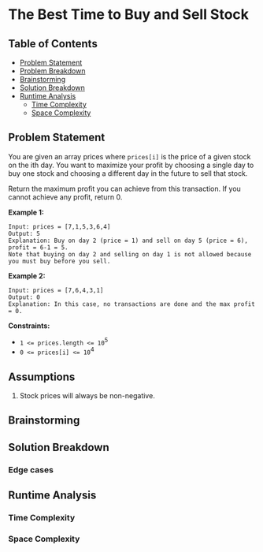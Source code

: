 # The Best Time to Buy and Sell Stock

## Table of Contents

- [Problem Statement](#problem-statement)
- [Problem Breakdown](#problem-breakdown)
- [Brainstorming](#brainstorming)
- [Solution Breakdown](#solution-breakdown)
- [Runtime Analysis](#runtime-analysis)
    - [Time Complexity](#time-complexity)
    - [Space Complexity](#space-complexity)

## Problem Statement

You are given an array prices where `prices[i]` is the price of a given stock on the ith day. You want to maximize your
profit by choosing a single day to buy one stock and choosing a different day in the future to sell that stock.

Return the maximum profit you can achieve from this transaction. If you cannot achieve any profit, return 0.

<strong>Example 1:</strong>

```
Input: prices = [7,1,5,3,6,4]
Output: 5
Explanation: Buy on day 2 (price = 1) and sell on day 5 (price = 6), profit = 6-1 = 5.
Note that buying on day 2 and selling on day 1 is not allowed because you must buy before you sell.
```

<strong>Example 2:</strong>

```
Input: prices = [7,6,4,3,1]
Output: 0
Explanation: In this case, no transactions are done and the max profit = 0.
```

<strong>Constraints:</strong>

- `1 <= prices.length <= 10`<sup>5</sup>
- `0 <= prices[i] <= 10`<sup>4</sup>

## Assumptions

1. Stock prices will always be non-negative.

## Brainstorming

## Solution Breakdown

### Edge cases

###  

## Runtime Analysis

### Time Complexity

### Space Complexity